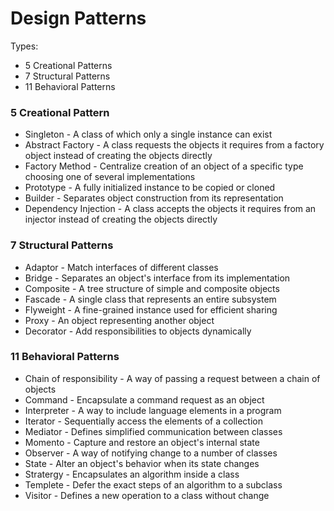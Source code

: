 # Design Patterns

Types:
- 5 Creational Patterns
- 7 Structural Patterns
- 11 Behavioral Patterns

### 5 Creational Pattern

- Singleton - A class of which only a single instance can exist
- Abstract Factory - A class requests the objects it requires from a factory object instead of creating the objects directly
- Factory Method - Centralize creation of an object of a specific type choosing one of several implementations
- Prototype - A fully initialized instance to be copied or cloned
- Builder - Separates object construction from its representation
- Dependency Injection - A class accepts the objects it requires from an injector instead of creating the objects directly

### 7 Structural Patterns

- Adaptor - Match interfaces of different classes
- Bridge - Separates an object's interface from its implementation
- Composite - A tree structure of simple and composite objects
- Fascade - A single class that represents an entire subsystem
- Flyweight - A fine-grained instance used for efficient sharing
- Proxy - An object representing another object
- Decorator - Add responsibilities to objects dynamically

### 11 Behavioral Patterns

- Chain of responsibility - A way of passing a request between a chain of objects
- Command - Encapsulate a command request as an object
- Interpreter - A way to include language elements in a program
- Iterator - Sequentially access the elements of a collection
- Mediator - Defines simplified communication between classes
- Momento - Capture and restore an object's internal state
- Observer - A way of notifying change to a number of classes
- State - Alter an object's behavior when its state changes
- Stratergy - Encapsulates an algorithm inside a class
- Templete - Defer the exact steps of an algorithm to a subclass
- Visitor - Defines a new operation to a class without change

